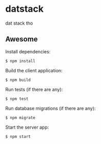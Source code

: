 # datstack

dat stack tho

## Awesome

Install dependencies:

```
$ npm install
```

Build the client application:

```
$ npm build
```

Run tests (if there are any):

```
$ npm test
```

Run database migrations (if there are any):

```
$ npm migrate
```

Start the server app:

```
$ npm start
```

